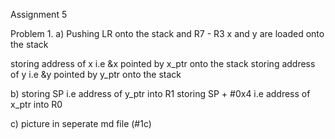 Assignment 5

Problem 1.
a) 
Pushing LR onto the stack and R7 - R3
x and y are loaded onto the stack

storing address of x i.e &x pointed by x_ptr onto the stack 
storing address of y i.e &y pointed by y_ptr onto the stack 

    
b)
storing SP i.e address of y_ptr into R1
storing SP + #0x4 i.e address of x_ptr into R0


c)
picture in seperate md file (#1c)
